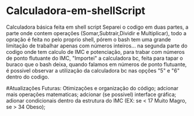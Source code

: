 # Calculadora-em-shellScript
Calculadora básica feita em shell script
Separei o codigo em duas partes, a parte onde contem operações (Somar,Subtrair,Dividir e Multiplicar),  todo a opração é feita no pelo proprio shell, pórem o bash tem uma grande limitação de trabalhar apenas com números inteiros... na segunda parte do codigo onde tem calculo de IMC e potenciação, para trabar com números de ponto flutuante do IMC, "Importei" a calculadora bc, feita para tapar o buraco que o bash deixa, quando falamos em números de ponto flutuante, é possivel observar a utilização da calculadora bc nas opções "5" e "6" dentro do codigo.

#Atualizações Futuras:
Otimizações e organização do código; 
adcionar mais operações matematicas;
adcionar (se possivel) interface gráfica;
adionar condicionais dentro da estrutura do IMC (EX: se < 17 Muito Magro, se > 34 Obeso);

